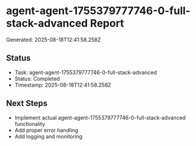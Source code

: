 # agent-agent-1755379777746-0-full-stack-advanced Report

Generated: 2025-08-18T12:41:58.258Z

## Status
- Task: agent-agent-1755379777746-0-full-stack-advanced
- Status: Completed
- Timestamp: 2025-08-18T12:41:58.258Z

## Next Steps
- Implement actual agent-agent-1755379777746-0-full-stack-advanced functionality
- Add proper error handling
- Add logging and monitoring
